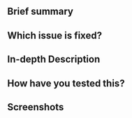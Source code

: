 <!--
For Work In Progress Pull Requests, please use the Draft PR feature,
see https://github.blog/2019-02-14-introducing-draft-pull-requests/ for further details.

If you do not follow this template, the PR may be closed without review.

Please ensure all checks pass.
If you are a new contributor, the workflows will need to be manually approved before they run.
-->

## Brief summary

<!-- Please provide a brief summary of what your PR attempts to achieve. -->

## Which issue is fixed?

<!-- Which issue number does this PR fix? Ex: "Fixes #1234" -->

## In-depth Description

<!--
Describe your solution in more depth.
How does it work? Why is this the best solution?
Does it solve a problem that affects multiple users or is this an edge case for your setup?
-->

## How have you tested this?

<!-- Please describe in detail with reproducible steps how you tested your changes. -->

## Screenshots

<!-- If your PR includes any changes to the web client, please include screenshots or a short video from before and after your changes. -->
